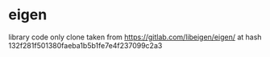 # eigen

library code only clone 
taken from 
https://gitlab.com/libeigen/eigen/
at hash
132f281f501380faeba1b5b1fe7e4f237099c2a3